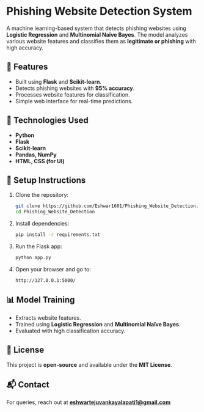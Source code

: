 # Phishing Website Detection System

A machine learning-based system that detects phishing websites using **Logistic Regression** and **Multinomial Naïve Bayes**. The model analyzes various website features and classifies them as **legitimate or phishing** with high accuracy.

## 🚀 Features
- Built using **Flask** and **Scikit-learn**.
- Detects phishing websites with **95% accuracy**.
- Processes website features for classification.
- Simple web interface for real-time predictions.

## 📌 Technologies Used
- **Python**
- **Flask**
- **Scikit-learn**
- **Pandas, NumPy**
- **HTML, CSS (for UI)**

## 🔧 Setup Instructions
1. Clone the repository:
   ```bash
   git clone https://github.com/Eshwar1601/Phishing_Website_Detection.git
   cd Phishing_Website_Detection
   ```
2. Install dependencies:
   ```bash
   pip install -r requirements.txt
   ```
3. Run the Flask app:
   ```bash
   python app.py
   ```
4. Open your browser and go to:
   ```
   http://127.0.0.1:5000/
   ```

## 📊 Model Training
- Extracts website features.
- Trained using **Logistic Regression** and **Multinomial Naïve Bayes**.
- Evaluated with high classification accuracy.

## 📜 License
This project is **open-source** and available under the **MIT License**.

## 📬 Contact
For queries, reach out at **eshwartejuvankayalapati1@gmail.com**
